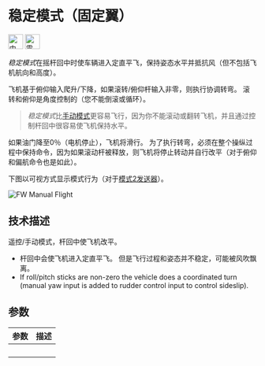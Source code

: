 # 稳定模式（固定翼）

[<img src="../../assets/site/difficulty_medium.png" title="中等飞行难度" width="30px" />](../getting_started/flight_modes.md#key_difficulty)&nbsp;[<img src="../../assets/site/remote_control.svg" title="需要手动或遥控控制" width="30px" />](../getting_started/flight_modes.md#key_manual)&nbsp;

*稳定模式*在摇杆回中时使车辆进入定直平飞，保持姿态水平并抵抗风（但不包括飞机航向和高度）。

飞机基于俯仰输入爬升/下降，如果滚转/俯仰杆输入非零，则执行协调转弯。 滚转和俯仰是角度控制的（您不能倒滚或循环）。

> *稳定模式*比[手动模式](#manual_fw)更容易飞行，因为你不能滚动或翻转飞机，并且通过控制杆回中很容易使飞机保持水平。

如果油门降至0％（电机停止），飞机将滑行。 为了执行转弯，必须在整个操纵过程中保持命令，因为如果滚动杆被释放，则飞机将停止转动并自行改平（对于俯仰和偏航命令也是如此）。

下图以可视方式显示模式行为（对于[模式2发送器](../getting_started/rc_transmitter_receiver.md#transmitters-for-aircraft)）。

![FW Manual Flight](../../images/flight_modes/manual_stabilized_FW.png)

## 技术描述

遥控/手动模式，杆回中使飞机改平。

* 杆回中会使飞机进入定直平飞。 但是飞行过程和姿态并不稳定，可能被风吹飘离。
* If roll/pitch sticks are non-zero the vehicle does a coordinated turn (manual yaw input is added to rudder control input to control sideslip).

## 参数

| 参数     | 描述 |
| ------ | -- |
| &nbsp; |    |

<!-- this document needs to be extended -->